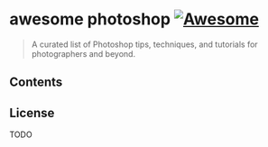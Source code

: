 # awesome photoshop [![Awesome](https://awesome.re/badge.svg)](https://awesome.re)

> A curated list of Photoshop tips, techniques, and tutorials for photographers and beyond.

## Contents

## License

TODO
